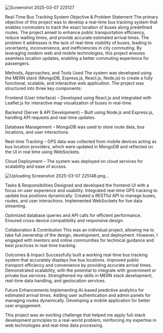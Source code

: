 ![Screenshot 2025-03-07 225127](https://github.com/user-attachments/assets/97902853-5216-4918-8181-ee0196265f88)

Real-Time Bus Tracking System
Objective & Problem Statement
The primary objective of this project was to develop a real-time bus tracking system that enables commuters to track the exact location of buses along predefined routes. The project aimed to enhance public transportation efficiency, reduce waiting times, and provide accurate estimated arrival times. The problem it addresses is the lack of real-time visibility of buses, leading to uncertainty, inconvenience, and inefficiencies in city commuting. By leveraging modern web and mobile technologies, this project ensures seamless location updates, enabling a better commuting experience for passengers.

Methods, Approaches, and Tools Used
The system was developed using the MERN stack (MongoDB, Express.js, React.js, Node.js) to create a fully functional, scalable, and interactive web application. The project was structured into three key components:

Frontend (User Interface) – Developed using React.js and integrated with Leaflet.js for interactive map visualization of buses in real-time.

Backend (Server & API Development) – Built using Node.js and Express.js, handling API requests and real-time updates.

Database Management – MongoDB was used to store route data, bus locations, and user interactions.

Real-time Tracking – GPS data was collected from mobile devices acting as bus location providers, which were updated in MongoDB and reflected on the UI in real time using WebSockets.

Cloud Deployment – The system was deployed on cloud services for scalability and ease of access.


![Uploading Screenshot 2025-03-07 225148.png…]()

Tasks & Responsibilities
Designed and developed the frontend UI with a focus on user experience and usability.
Integrated real-time GPS tracking to update bus positions dynamically.
Created a RESTful API to manage buses, routes, and user interactions.
Implemented WebSockets for live data streaming.

Optimized database queries and API calls for efficient performance.
Ensured cross-device compatibility and responsive design.

Collaboration & Contribution
This was an individual project, allowing me to take full ownership of the design, development, and deployment. However, I engaged with mentors and online communities for technical guidance and best practices in real-time tracking.

Outcomes & Impact
Successfully built a working real-time bus tracking system that accurately displays live bus locations.
Improved public transport efficiency and convenience by providing accurate arrival times.
Demonstrated scalability, with the potential to integrate with government or private bus services.
Strengthened my skills in MERN stack development, real-time data handling, and geolocation services.

Future Enhancements
Implementing AI-based predictive analytics for estimated arrival times.
Adding user authentication and admin panels for managing routes dynamically.
Developing a mobile application for better user engagement.

This project was an exciting challenge that helped me apply full-stack development principles to a real-world problem, reinforcing my expertise in web technologies and real-time data processing.
